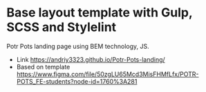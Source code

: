 # Base layout template with Gulp, SCSS and Stylelint

Potr Pots landing page using BEM technology, JS.
 - Link https://andriy3323.github.io/Potr-Pots-landing/
 - Based on template https://www.figma.com/file/50zgLU65Mcd3MisFHMfLfx/POTR-POTS_FE-students?node-id=1760%3A281
